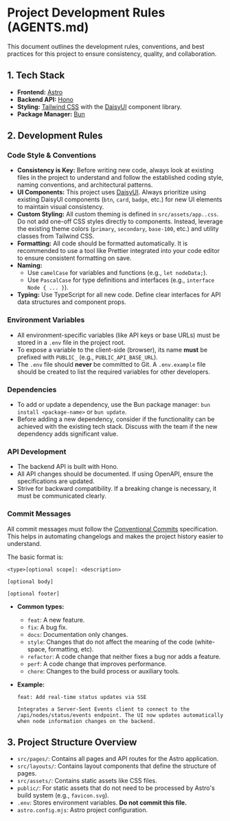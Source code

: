 # Project Development Rules (AGENTS.md)

This document outlines the development rules, conventions, and best practices for this project to ensure consistency, quality, and collaboration.

## 1. Tech Stack

- **Frontend:** [Astro](https://astro.build/)
- **Backend API:** [Hono](https://hono.dev/)
- **Styling:** [Tailwind CSS](https://tailwindcss.com/) with the [DaisyUI](https://daisyui.com/) component library.
- **Package Manager:** [Bun](https://bun.sh/)

## 2. Development Rules

### Code Style & Conventions

- **Consistency is Key:** Before writing new code, always look at existing files in the project to understand and follow the established coding style, naming conventions, and architectural patterns.
- **UI Components:** This project uses [DaisyUI](https://daisyui.com/). Always prioritize using existing DaisyUI components (`btn`, `card`, `badge`, etc.) for new UI elements to maintain visual consistency.
- **Custom Styling:** All custom theming is defined in `src/assets/app..css`. Do not add one-off CSS styles directly to components. Instead, leverage the existing theme colors (`primary`, `secondary`, `base-100`, etc.) and utility classes from Tailwind CSS.
- **Formatting:** All code should be formatted automatically. It is recommended to use a tool like Prettier integrated into your code editor to ensure consistent formatting on save.
- **Naming:**
    - Use `camelCase` for variables and functions (e.g., `let nodeData;`).
    - Use `PascalCase` for type definitions and interfaces (e.g., `interface Node { ... }`).
- **Typing:** Use TypeScript for all new code. Define clear interfaces for API data structures and component props.

### Environment Variables

- All environment-specific variables (like API keys or base URLs) must be stored in a `.env` file in the project root.
- To expose a variable to the client-side (browser), its name **must** be prefixed with `PUBLIC_` (e.g., `PUBLIC_API_BASE_URL`).
- The `.env` file should **never** be committed to Git. A `.env.example` file should be created to list the required variables for other developers.

### Dependencies

- To add or update a dependency, use the Bun package manager: `bun install <package-name>` or `bun update`.
- Before adding a new dependency, consider if the functionality can be achieved with the existing tech stack. Discuss with the team if the new dependency adds significant value.

### API Development

- The backend API is built with Hono.
- All API changes should be documented. If using OpenAPI, ensure the specifications are updated.
- Strive for backward compatibility. If a breaking change is necessary, it must be communicated clearly.

### Commit Messages

All commit messages must follow the [Conventional Commits](https://www.conventionalcommits.org/en/v1.0.0/) specification. This helps in automating changelogs and makes the project history easier to understand.

The basic format is:

```
<type>[optional scope]: <description>

[optional body]

[optional footer]
```

- **Common types:**
    - `feat`: A new feature.
    - `fix`: A bug fix.
    - `docs`: Documentation only changes.
    - `style`: Changes that do not affect the meaning of the code (white-space, formatting, etc).
    - `refactor`: A code change that neither fixes a bug nor adds a feature.
    - `perf`: A code change that improves performance.
    - `chore`: Changes to the build process or auxiliary tools.

- **Example:**
  ```
  feat: Add real-time status updates via SSE
  
  Integrates a Server-Sent Events client to connect to the
  /api/nodes/status/events endpoint. The UI now updates automatically
  when node information changes on the backend.
  ```

## 3. Project Structure Overview

- `src/pages/`: Contains all pages and API routes for the Astro application.
- `src/layouts/`: Contains layout components that define the structure of pages.
- `src/assets/`: Contains static assets like CSS files.
- `public/`: For static assets that do not need to be processed by Astro's build system (e.g., `favicon.svg`).
- `.env`: Stores environment variables. **Do not commit this file.**
- `astro.config.mjs`: Astro project configuration.
